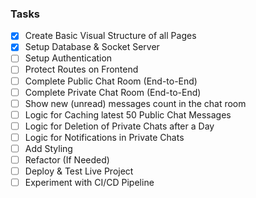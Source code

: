 ### Tasks

- [x] Create Basic Visual Structure of all Pages
- [x] Setup Database & Socket Server
- [ ] Setup Authentication
- [ ] Protect Routes on Frontend
- [ ] Complete Public Chat Room (End-to-End)
- [ ] Complete Private Chat Room (End-to-End)
- [ ] Show new (unread) messages count in the chat room
- [ ] Logic for Caching latest 50 Public Chat Messages
- [ ] Logic for Deletion of Private Chats after a Day
- [ ] Logic for Notifications in Private Chats
- [ ] Add Styling
- [ ] Refactor (If Needed)
- [ ] Deploy & Test Live Project
- [ ] Experiment with CI/CD Pipeline
